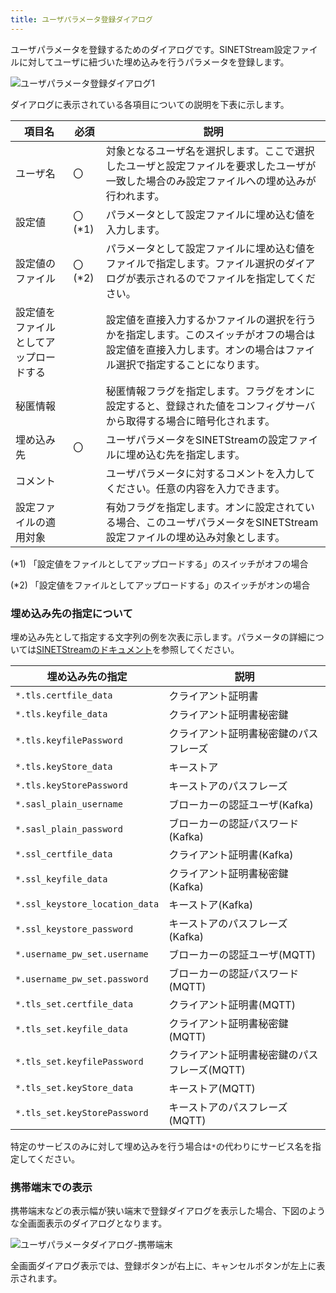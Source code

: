 ```yaml
---
title: ユーザパラメータ登録ダイアログ
---
```


ユーザパラメータを登録するためのダイアログです。SINETStream設定ファイルに対してユーザに紐づいた埋め込みを行うパラメータを登録します。


![ユーザパラメータ登録ダイアログ1](../img/screen-411-01.png)

ダイアログに表示されている各項目についての説明を下表に示します。

|項目名|必須|説明|
|---|---|---|
|ユーザ名|〇|対象となるユーザ名を選択します。ここで選択したユーザと設定ファイルを要求したユーザが一致した場合のみ設定ファイルへの埋め込みが行われます。|
|設定値|〇(*1)|パラメータとして設定ファイルに埋め込む値を入力します。|
|設定値のファイル|〇(*2)|パラメータとして設定ファイルに埋め込む値をファイルで指定します。ファイル選択のダイアログが表示されるのでファイルを指定してください。|
|設定値をファイルとしてアップロードする||設定値を直接入力するかファイルの選択を行うかを指定します。このスイッチがオフの場合は設定値を直接入力します。オンの場合はファイル選択で指定することになります。|
|秘匿情報||秘匿情報フラグを指定します。フラグをオンに設定すると、登録された値をコンフィグサーバから取得する場合に暗号化されます。|
|埋め込み先|〇|ユーザパラメータをSINETStreamの設定ファイルに埋め込む先を指定します。
|コメント||ユーザパラメータに対するコメントを入力してください。任意の内容を入力できます。|
|設定ファイルの適用対象||有効フラグを指定します。オンに設定されている場合、このユーザパラメータをSINETStream設定ファイルの埋め込み対象とします。|

(*1) 「設定値をファイルとしてアップロードする」のスイッチがオフの場合

(*2) 「設定値をファイルとしてアップロードする」のスイッチがオンの場合

### 埋め込み先の指定について

埋め込み先として指定する文字列の例を次表に示します。パラメータの詳細については[SINETStreamのドキュメント](https://www.sinetstream.net/docs/userguide/config.html)を参照してください。

|埋め込み先の指定|説明|
|---|---|
|`*.tls.certfile_data`|クライアント証明書|
|`*.tls.keyfile_data`|クライアント証明書秘密鍵|
|`*.tls.keyfilePassword`|クライアント証明書秘密鍵のパスフレーズ|
|`*.tls.keyStore_data`|キーストア|
|`*.tls.keyStorePassword`|キーストアのパスフレーズ|
|`*.sasl_plain_username`|ブローカーの認証ユーザ(Kafka)|
|`*.sasl_plain_password`|ブローカーの認証パスワード(Kafka)|
|`*.ssl_certfile_data`|クライアント証明書(Kafka)|
|`*.ssl_keyfile_data`|クライアント証明書秘密鍵(Kafka)|
|`*.ssl_keystore_location_data`|キーストア(Kafka)|
|`*.ssl_keystore_password`|キーストアのパスフレーズ(Kafka)|
|`*.username_pw_set.username`|ブローカーの認証ユーザ(MQTT)|
|`*.username_pw_set.password`|ブローカーの認証パスワード(MQTT)|
|`*.tls_set.certfile_data`|クライアント証明書(MQTT)|
|`*.tls_set.keyfile_data`|クライアント証明書秘密鍵(MQTT)|
|`*.tls_set.keyfilePassword`|クライアント証明書秘密鍵のパスフレーズ(MQTT)|
|`*.tls_set.keyStore_data`|キーストア(MQTT)|
|`*.tls_set.keyStorePassword`|キーストアのパスフレーズ(MQTT)|

特定のサービスのみに対して埋め込みを行う場合は`*`の代わりにサービス名を指定してください。

### 携帯端末での表示

携帯端末などの表示幅が狭い端末で登録ダイアログを表示した場合、下図のような全画面表示のダイアログとなります。

![ユーザパラメータダイアログ-携帯端末](../img/screen-411-02.png)

全画面ダイアログ表示では、登録ボタンが右上に、キャンセルボタンが左上に表示されます。
